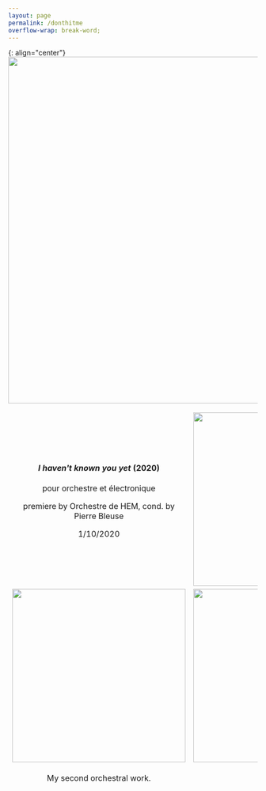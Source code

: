 ```yaml
---
layout: page
permalink: /donthitme
overflow-wrap: break-word;
---
```



<style>
  table {
    border: none;
    background-color: transparent;
  }

  td {
    border: none;
    background-color: transparent;
    text-align: center;
  }

  img {
    max-width: 100%; /* Ensure images don't exceed the container width */
    height: auto; /* Maintain aspect ratio */
  }

  /* Media query for smartphones */
  @media (max-width: 768px) {
    table {
      width: 100%; /* Make the table full-width on small screens */
    }

    td {
      display: block; /* Stack table cells vertically on small screens */
      margin-bottom: 20px; /* Add some space between cells */
    }

    img {
      width: 100%; /* Make images full-width within table cells */
    }
  }
</style>

{: align="center"}
<img src="https://github.com/kbys88/kbys88.github.io/assets/142012962/96ab028e-4a10-4755-8f81-5bb70e076704" width="700">

<table style="border:none;" width="350">
  <tbody style="border:none;">
    <tr style="border:none;">
      <td style="border:none;">
        <!-- 1 -->
        <h4><i>I haven't known you yet</i> (2020)</h4>
        <p>pour orchestre et électronique</p>
        <p>premiere by Orchestre de HEM, cond. by Pierre Bleuse</p>
        <p>1/10/2020</p>
      </td>
      <td style="border:none;">
        <!-- 2 -->
        <img src="https://github.com/kbys88/kbys88.github.io/assets/142012962/f2dbe73d-4f14-4d97-b4db-d4b69a26676f" width="350" hight="350">
      </td>
    </tr>
    <tr style="border:none;">
      <td style="border:none;" width="350">
        <!-- 3 -->
 <img src="https://github.com/kbys88/kbys88.github.io/assets/142012962/32fbd98d-06c8-4b11-89d5-99ad831f830f" width="350" hight="350">
      </td>
      <td style="border:none;" width="350">
        <!-- 4 -->
       <img src="https://github.com/kbys88/kbys88.github.io/assets/142012962/80c721a7-a7e4-482a-8849-ced8b5f7eb8f" width="350"> 
      </td>
    </tr>
    <tr style="border:none;" width="300">
      <td style="border:none;" width="300">
        <!-- 5 -->
        <p>My second orchestral work.</p>
      </td>
      <td style="border:none;" width="350">
        <!-- 6 -->
      </td>
    </tr>
  </tbody>
</table>
